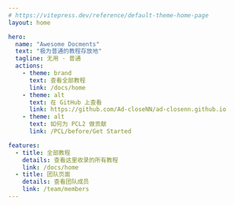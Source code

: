 ```yaml
---
# https://vitepress.dev/reference/default-theme-home-page
layout: home

hero:
  name: "Awesome Docments"
  text: "极为普通的教程存放地"
  tagline: 无用 · 普通
  actions:
    - theme: brand
      text: 查看全部教程
      link: /docs/home
    - theme: alt
      text: 在 GitHub 上查看
      link: https://github.com/Ad-closeNN/ad-closenn.github.io
    - theme: alt
      text: 如何为 PCL2 做贡献
      link: /PCL/before/Get Started 

features:
  - title: 全部教程
    details: 查看这里收录的所有教程
    link: /docs/home
  - title: 团队页面
    details: 查看团队成员
    link: /team/members
---
```


